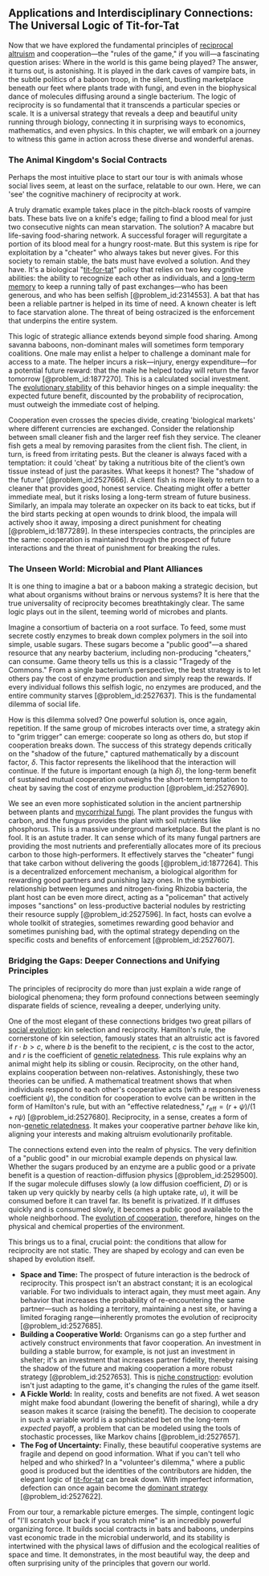 ## Applications and Interdisciplinary Connections: The Universal Logic of Tit-for-Tat

Now that we have explored the fundamental principles of [reciprocal altruism](@article_id:143011) and cooperation—the "rules of the game," if you will—a fascinating question arises: Where in the world is this game being played? The answer, it turns out, is astonishing. It is played in the dark caves of vampire bats, in the subtle politics of a baboon troop, in the silent, bustling marketplace beneath our feet where plants trade with fungi, and even in the biophysical dance of molecules diffusing around a single bacterium. The logic of reciprocity is so fundamental that it transcends a particular species or scale. It is a universal strategy that reveals a deep and beautiful unity running through biology, connecting it in surprising ways to economics, mathematics, and even physics. In this chapter, we will embark on a journey to witness this game in action across these diverse and wonderful arenas.

### The Animal Kingdom's Social Contracts

Perhaps the most intuitive place to start our tour is with animals whose social lives seem, at least on the surface, relatable to our own. Here, we can 'see' the cognitive machinery of reciprocity at work.

A truly dramatic example takes place in the pitch-black roosts of vampire bats. These bats live on a knife's edge; failing to find a blood meal for just two consecutive nights can mean starvation. The solution? A macabre but life-saving food-sharing network. A successful forager will regurgitate a portion of its blood meal for a hungry roost-mate. But this system is ripe for exploitation by a "cheater" who always takes but never gives. For this society to remain stable, the bats must have evolved a solution. And they have. It's a biological "[tit-for-tat](@article_id:175530)" policy that relies on two key cognitive abilities: the ability to recognize each other as individuals, and a [long-term memory](@article_id:169355) to keep a running tally of past exchanges—who has been generous, and who has been selfish [@problem_id:2314553]. A bat that has been a reliable partner is helped in its time of need. A known cheater is left to face starvation alone. The threat of being ostracized is the enforcement that underpins the entire system.

This logic of strategic alliance extends beyond simple food sharing. Among savanna baboons, non-dominant males will sometimes form temporary coalitions. One male may enlist a helper to challenge a dominant male for access to a mate. The helper incurs a risk—injury, energy expenditure—for a potential future reward: that the male he helped today will return the favor tomorrow [@problem_id:1877270]. This is a calculated social investment. The [evolutionary stability](@article_id:200608) of this behavior hinges on a simple inequality: the expected future benefit, discounted by the probability of reciprocation, must outweigh the immediate cost of helping.

Cooperation even crosses the species divide, creating 'biological markets' where different currencies are exchanged. Consider the relationship between small cleaner fish and the larger reef fish they service. The cleaner fish gets a meal by removing parasites from the client fish. The client, in turn, is freed from irritating pests. But the cleaner is always faced with a temptation: it could 'cheat' by taking a nutritious bite of the client’s own tissue instead of just the parasites. What keeps it honest? The "shadow of the future" [@problem_id:2527666]. A client fish is more likely to return to a cleaner that provides good, honest service. Cheating might offer a better immediate meal, but it risks losing a long-term stream of future business. Similarly, an impala may tolerate an oxpecker on its back to eat ticks, but if the bird starts pecking at open wounds to drink blood, the impala will actively shoo it away, imposing a direct punishment for cheating [@problem_id:1877289]. In these interspecies contracts, the principles are the same: cooperation is maintained through the prospect of future interactions and the threat of punishment for breaking the rules.

### The Unseen World: Microbial and Plant Alliances

It is one thing to imagine a bat or a baboon making a strategic decision, but what about organisms without brains or nervous systems? It is here that the true universality of reciprocity becomes breathtakingly clear. The same logic plays out in the silent, teeming world of microbes and plants.

Imagine a consortium of bacteria on a root surface. To feed, some must secrete costly enzymes to break down complex polymers in the soil into simple, usable sugars. These sugars become a "public good"—a shared resource that any nearby bacterium, including non-producing "cheaters," can consume. Game theory tells us this is a classic "Tragedy of the Commons." From a single bacterium’s perspective, the best strategy is to let others pay the cost of enzyme production and simply reap the rewards. If every individual follows this selfish logic, no enzymes are produced, and the entire community starves [@problem_id:2527637]. This is the fundamental dilemma of social life.

How is this dilemma solved? One powerful solution is, once again, repetition. If the same group of microbes interacts over time, a strategy akin to "grim trigger" can emerge: cooperate so long as others do, but stop if cooperation breaks down. The success of this strategy depends critically on the "shadow of the future," captured mathematically by a discount factor, $\delta$. This factor represents the likelihood that the interaction will continue. If the future is important enough (a high $\delta$), the long-term benefit of sustained mutual cooperation outweighs the short-term temptation to cheat by saving the cost of enzyme production [@problem_id:2527690].

We see an even more sophisticated solution in the ancient partnership between plants and [mycorrhizal fungi](@article_id:156151). The plant provides the fungus with carbon, and the fungus provides the plant with soil nutrients like phosphorus. This is a massive underground marketplace. But the plant is no fool. It is an astute trader. It can sense which of its many fungal partners are providing the most nutrients and preferentially allocates more of its precious carbon to those high-performers. It effectively starves the "cheater" fungi that take carbon without delivering the goods [@problem_id:1877264]. This is a decentralized enforcement mechanism, a biological algorithm for rewarding good partners and punishing lazy ones. In the symbiotic relationship between legumes and nitrogen-fixing Rhizobia bacteria, the plant host can be even more direct, acting as a "policeman" that actively imposes "sanctions" on less-productive bacterial nodules by restricting their resource supply [@problem_id:2527596]. In fact, hosts can evolve a whole toolkit of strategies, sometimes rewarding good behavior and sometimes punishing bad, with the optimal strategy depending on the specific costs and benefits of enforcement [@problem_id:2527607].

### Bridging the Gaps: Deeper Connections and Unifying Principles

The principles of reciprocity do more than just explain a wide range of biological phenomena; they form profound connections between seemingly disparate fields of science, revealing a deeper, underlying unity.

One of the most elegant of these connections bridges two great pillars of [social evolution](@article_id:171081): kin selection and reciprocity. Hamilton's rule, the cornerstone of kin selection, famously states that an altruistic act is favored if $r \cdot b > c$, where $b$ is the benefit to the recipient, $c$ is the cost to the actor, and $r$ is the coefficient of [genetic relatedness](@article_id:172011). This rule explains why an animal might help its sibling or cousin. Reciprocity, on the other hand, explains cooperation between non-relatives. Astonishingly, these two theories can be unified. A mathematical treatment shows that when individuals respond to each other's cooperative acts (with a responsiveness coefficient $\psi$), the condition for cooperation to evolve can be written in the form of Hamilton's rule, but with an "effective relatedness," $r_{\mathrm{eff}} = (r + \psi)/(1 + r\psi)$ [@problem_id:2527680]. Reciprocity, in a sense, creates a form of non-[genetic relatedness](@article_id:172011). It makes your cooperative partner *behave* like kin, aligning your interests and making altruism evolutionarily profitable.

The connections extend even into the realm of physics. The very definition of a "public good" in our microbial example depends on physical law. Whether the sugars produced by an enzyme are a public good or a private benefit is a question of reaction-diffusion physics [@problem_id:2529500]. If the sugar molecule diffuses slowly (a low diffusion coefficient, $D$) or is taken up very quickly by nearby cells (a high uptake rate, $u$), it will be consumed before it can travel far. Its benefit is privatized. If it diffuses quickly and is consumed slowly, it becomes a public good available to the whole neighborhood. The [evolution of cooperation](@article_id:261129), therefore, hinges on the physical and chemical properties of the environment.

This brings us to a final, crucial point: the conditions that allow for reciprocity are not static. They are shaped by ecology and can even be shaped by evolution itself.
- **Space and Time:** The prospect of future interaction is the bedrock of reciprocity. This prospect isn't an abstract constant; it is an ecological variable. For two individuals to interact again, they must meet again. Any behavior that increases the probability of re-encountering the same partner—such as holding a territory, maintaining a nest site, or having a limited foraging range—inherently promotes the evolution of reciprocity [@problem_id:2527685].
- **Building a Cooperative World:** Organisms can go a step further and actively construct environments that favor cooperation. An investment in building a stable burrow, for example, is not just an investment in shelter; it's an investment that increases partner fidelity, thereby raising the shadow of the future and making cooperation a more robust strategy [@problem_id:2527653]. This is [niche construction](@article_id:166373): evolution isn't just adapting to the game, it's changing the rules of the game itself.
- **A Fickle World:** In reality, costs and benefits are not fixed. A wet season might make food abundant (lowering the benefit of sharing), while a dry season makes it scarce (raising the benefit). The decision to cooperate in such a variable world is a sophisticated bet on the long-term *expected* payoff, a problem that can be modeled using the tools of stochastic processes, like Markov chains [@problem_id:2527657].
- **The Fog of Uncertainty:** Finally, these beautiful cooperative systems are fragile and depend on good information. What if you can't tell who helped and who shirked? In a "volunteer's dilemma," where a public good is produced but the identities of the contributors are hidden, the elegant logic of [tit-for-tat](@article_id:175530) can break down. With imperfect information, defection can once again become the [dominant strategy](@article_id:263786) [@problem_id:2527622].

From our tour, a remarkable picture emerges. The simple, contingent logic of "I'll scratch your back if you scratch mine" is an incredibly powerful organizing force. It builds social contracts in bats and baboons, underpins vast economic trade in the microbial underworld, and its stability is intertwined with the physical laws of diffusion and the ecological realities of space and time. It demonstrates, in the most beautiful way, the deep and often surprising unity of the principles that govern our world.